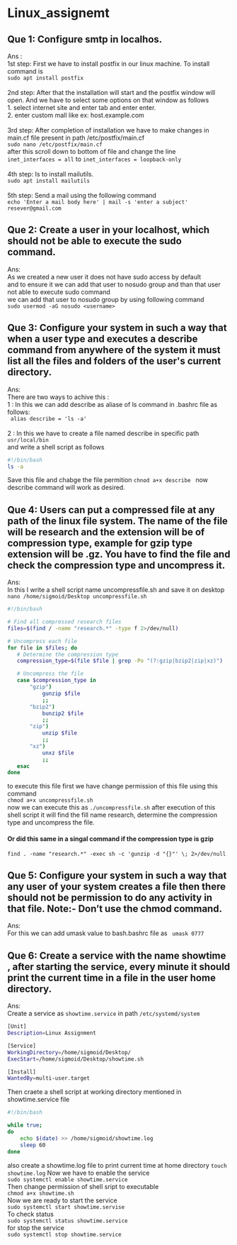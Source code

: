 # Linux_assignemt
## Que 1: Configure smtp in localhos.
Ans :<br>
1st step: First we have to install postfix in our linux machine. To install command is <br>
	```sudo apt install postfix```<br><br>
2nd step: After that the installation will start and the postfix window will open. And we have to select some options on that window as follows<br>
	1. select internet site and enter tab and enter enter.<br>
	2. enter custom mall like ex: host.example.com<br><br>
3rd step: After completion of installation we have to make changes in main.cf file present in path /etc/postfix/main.cf<br>
	```sudo nano /etc/postfix/main.cf ```<br>
     	after this scroll down to bottom of file and change the line <br>
      ```inet_interfaces = all``` to ```inet_interfaces = loopback-only```<br><br>
4th step: Is to install mailutils.<br>
```sudo apt install mailutils```<br><br>
5th step: Send a mail using the following command<br>
```echo 'Enter a mail body here' | mail -s 'enter a subject' resever@gmail.com```

## Que 2: Create a user in your localhost, which should not be able to execute the sudo command.
Ans: <br>
As we created a new user it does not have sudo access by default<br>
and to ensure it we can add that user to nosudo group and than that user not able to execute sudo command<br>
we can add that user to nosudo group by using following command<br>
```sudo usermod -aG nosudo <username>```<br>

## Que 3: Configure your system in such a way that when a user type and executes a describe command from anywhere of the system it must list all the files and folders of the user's current directory.
Ans: <br>
There are two ways to achive this :<br>
	1 : In this we can add describe as aliase of ls command in .bashrc file as follows:<br>
 	``` alias describe = 'ls -a'```<br><br>
 	2 : In this we have to create a file named describe in specific path ```usr/local/bin```<br> 
  	    and write a shell script as follows
```bash
#!/bin/bash
ls -a
```

Save this file and chabge the file permition ```chnod a+x describe ``` now describe command will work as desired.

## Que 4: Users can put a compressed file at any path of the linux file system. The name of the file will be research and the extension will be of compression type, 	example for gzip type extension will be .gz. You have to find the file and check the compression type and uncompress it.
Ans: <br>
	In this I write a shell script name uncompressfile.sh and save it on desktop<br>
 	```nano /home/sigmoid/Desktop uncompressfile.sh```
 ```bash
#!/bin/bash

# Find all compressed research files
files=$(find / -name "research.*" -type f 2>/dev/null)

# Uncompress each file
for file in $files; do
    # Determine the compression type
    compression_type=$(file $file | grep -Po "(?:gzip|bzip2|zip|xz)")

    # Uncompress the file
    case $compression_type in
        "gzip")
            gunzip $file
            ;;
        "bzip2")
            bunzip2 $file
            ;;
        "zip")
            unzip $file
            ;;
        "xz")
            unxz $file
            ;;
    esac
done
```
to execute this file first we have change permission of this file using this command <br>
```chmod a+x uncompressfile.sh```<br>
now we can execute this as  ```./uncompressfile.sh``` after execution of this shell script it will find the fill name research, determine the compression type and uncompress the file.  

#### Or did this same in a singal command if the compression type is gzip<br>
```find . -name "research.*" -exec sh -c 'gunzip -d "{}"' \; 2>/dev/null```

## Que 5: Configure your system in such a way that any user of your system creates a file then there should not be permission to do any activity in that file. Note:- Don’t use the chmod command.
Ans: <br>
For this we can add umask value to bash.bashrc file as ``` umask 0777```

## Que 6: Create a service with the name showtime , after starting the service, every minute it should print the current time in a file in the user home directory.
Ans: <br>
Create a service as `showtime.service` in path `/etc/systemd/system`
```bash
[Unit]
Description=Linux Assignment

[Service]
WorkingDirectory=/home/sigmoid/Desktop/
ExecStart=/home/sigmoid/Desktop/showtime.sh

[Install]
WantedBy=multi-user.target
```
Then craete a shell script at working directory mentioned in showtime.service file
```bash
#!/bin/bash

while true;
do
	echo $(date) >> /home/sigmoid/showtime.log
	sleep 60
done
```
also create a showtime.log file to print current time at home directory `touch showtime.log`
Now we have to enable the service <br>
`sudo systemctl enable showtime.service`<br>
Then change permission of shell sript to executable <br>
`chmod a+x showtime.sh`<br>
Now we are ready to start the service <br>
`sudo systemctl start showtime.servise`<br>
To check status <br>
`sudo systemctl status showtime.service`<br>
for stop the service<br>
`sudo systemctl stop showtime.service`<br>
